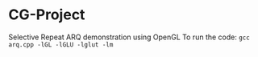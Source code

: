 # CG-Project
Selective Repeat ARQ demonstration using OpenGL
To run the code:
`gcc arq.cpp -lGL -lGLU -lglut -lm`
